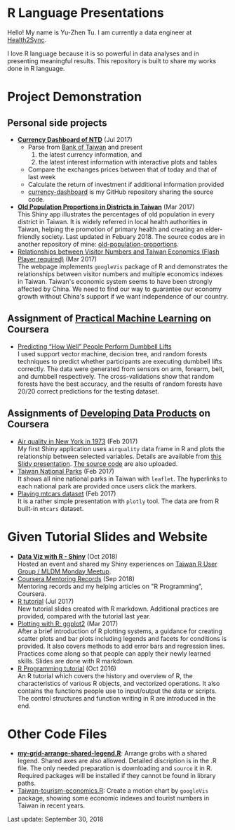 # R Language Presentations
Hello! My name is Yu-Zhen Tu. I am currently a data engineer at [Health2Sync](https://www.health2sync.com/?lang=en-us).

I love R language because it is so powerful in data analyses and in presenting meaningful results. This repository is built to share my works done in R language.

# Project Demonstration

## Personal side projects
* __[Currency Dashboard of NTD](https://corytu.shinyapps.io/currency-dashboard/)__ (Jul 2017)<br>
    * Parse from [Bank of Taiwan](http://www.bot.com.tw/Pages/default.aspx) and present
        1. the latest currency information, and
        2. the latest interest information with interactive plots and tables
    * Compare the exchanges prices between that of today and that of last week
    * Calculate the return of investment if additional information provided
    * [currency-dashboard](https://github.com/corytu/currency-dashboard) is my GitHub repository sharing the source code.
* __[Old Population Proportions in Districts in Taiwan](https://corytu.shinyapps.io/old-population-proportions/)__ (Mar 2017)<br>
This Shiny app illustrates the percentages of old population in every district in Taiwan. It is widely referred in local health authorities in Taiwan, helping the promotion of primary health and creating an elder-friendly society. Last updated in Febuary 2018. The source codes are in another repository of mine: [old-population-proportions](https://github.com/corytu/old-population-proportions).
* [Relationships between Visitor Numbers and Taiwan Economics (Flash Player required)](https://corytu.github.io/r-language-presentations/docs/Relationships_between_Visitor_Numbers_and_Taiwan_Economics.html) (Mar 2017)<br>
The webpage implements `googleVis` package of R and demonstrates the relationships between visitor numbers and multiple economics indexes in Taiwan. Taiwan's economic system seems to have been strongly affected by China. We need to find our way to guarantee our economy growth without China's support if we want independence of our country.

## Assignment of [Practical Machine Learning](https://www.coursera.org/learn/practical-machine-learning/home/info) on Coursera
* [Predicting “How Well” People Perform Dumbbell Lifts](https://github.com/corytu/predict-dumbbell-lifts)<br>
I used support vector machine, decision tree, and random forests techniques to predict whether participants are executing dumbbell lifts correctly. The data were generated from sensors on arm, forearm, belt, and dumbbell respectively. The cross-validations show that random forests have the best accuracy, and the results of random forests have 20/20 correct predictions for the testing dataset.

## Assignments of [Developing Data Products](https://www.coursera.org/learn/data-products/home/info) on Coursera
* [Air quality in New York in 1973](https://corytu.shinyapps.io/airquality/) (Feb 2017)<br>
My first Shiny application uses `airquality` data frame in R and plots the relationship between selected variables. Details are available from [this Slidy presentation](https://corytu.github.io/r-language-presentations/docs/Air_Quality_in_New_York_in_1973.html). [The source code](docs/airquality_app.R) are also uploaded.
* [Taiwan National Parks](https://corytu.github.io/r-language-presentations/docs/Taiwan_National_Parks.html) (Feb 2017)<br>
It shows all nine national parks in Taiwan with `leaflet`. The hyperlinks to each national park are provided once users click the markers.
* [Playing mtcars dataset](https://corytu.github.io/r-language-presentations/docs/play_mtcars_dataset.html) (Feb 2017)<br>
It is a rather simple presentation with `plotly` tool. The data are from R built-in `mtcars` dataset.

# Given Tutorial Slides and Website
* __[Data Viz with R - Shiny](https://corytu.github.io/r-language-presentations/docs/Shiny_Intro.html)__ (Oct 2018)<br>
Hosted an event and shared my Shiny experiences on [Taiwan R User Group / MLDM Monday Meetup](https://www.meetup.com/Taiwan-R/events/254369159/).
* [Coursera Mentoring Records](https://corytu.github.io/coursera-r-mentoring/) (Sep 2018)<br>
Mentoring records and my helping articles on "R Programming", Coursera.
* [R tutorial](https://corytu.github.io/r-language-presentations/docs/R-Tutorial.html) (Jul 2017)<br>
New tutorial slides created with R markdown. Additional practices are provided, compared with the tutorial last year.
* <a href="https://corytu.github.io/r-language-presentations/docs/Plotting_with_R_ggplot2.html">Plotting with R: ggplot2</a> (Mar 2017)<br>
After a brief introduction of R plotting systems, a guidance for creating scatter plots and bar plots including legends and facets for conditions is provided. It also covers methods to add error bars and regression lines. Practices come along so that people can apply their newly learned skills. Slides are done with R markdown.
* <a href="https://github.com/corytu/r-language-presentations/blob/master/docs/R_Tutorial_20161012_BLP.pdf">R Programming tutorial</a> (Oct 2016)<br>
An R tutorial which covers the history and overview of R, the characteristics of various R objects, and vectorized operations. It also contains the functions people use to input/output the data or scripts. The control structures and function writing in R are introduced in the end.

# Other Code Files
* __[my-grid-arrange-shared-legend.R](https://github.com/corytu/r-language-presentations/blob/master/docs/my-grid-arrange-shared-legend.R)__: Arrange grobs with a shared legend. Shared axes are also allowed. Detailed discription is in the .R file. The only needed preparation is downloading and `source` it in R. Required packages will be installed if they cannot be found in library paths.
* [Taiwan-tourism-economics.R](https://github.com/corytu/r-language-presentations/blob/master/docs/Taiwan-tourism-economics.R): Create a motion chart by `googleVis` package, showing some economic indexes and tourist numbers in Taiwan in recent years.

Last update: September 30, 2018